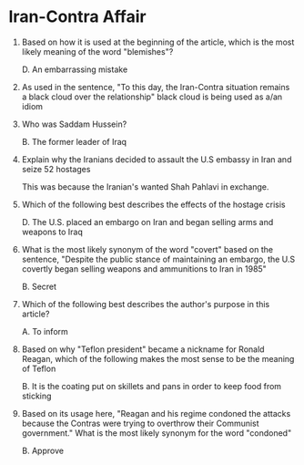 # Iran-Contra Affair

1. Based on how it is used at the beginning of the article, which is the most likely meaning of the word "blemishes"?

    D. An embarrassing mistake

2. As used in the sentence, "To this day, the Iran-Contra situation remains a black cloud over the relationship" black cloud is being used as a/an idiom
3. Who was Saddam Hussein?

    B. The former leader of Iraq

4. Explain why the Iranians decided to assault the U.S embassy in Iran and seize 52 hostages

    This was because the Iranian's wanted Shah Pahlavi in exchange.

5. Which of the following best describes the effects of the hostage crisis

    D. The U.S. placed an embargo on Iran and began selling arms and weapons to Iraq

6. What is the most likely synonym of the word "covert" based on the sentence, "Despite the public stance of maintaining an embargo, the U.S covertly began selling weapons and ammunitions to Iran in 1985"

    B. Secret

7. Which of the following best describes the author's purpose in this article?

    A. To inform

8. Based on why "Teflon president" became a nickname for Ronald Reagan, which of the following makes the most sense to be the meaning of Teflon

    B. It is the coating put on skillets and pans in order to keep food from sticking

9. Based on its usage here, "Reagan and his regime condoned the attacks because the Contras were trying to overthrow their Communist government." What is the most likely synonym for the word "condoned"

    B. Approve
